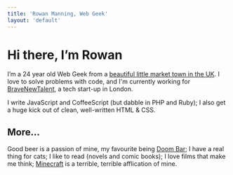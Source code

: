 ```yaml
---
title: 'Rowan Manning, Web Geek'
layout: 'default'
---
```


# Hi there, I’m Rowan #

I’m a 24 year old Web Geek from a [beautiful little market town in the UK][ampthill]. I love to solve problems with code, and I'm currently working for [BraveNewTalent][bnt], a tech start-up in London.

I write JavaScript and CoffeeScript (but dabble in PHP and Ruby); I also get a huge kick out of clean, well-written HTML & CSS.

## More… ##

Good beer is a passion of mine, my favourite being [Doom Bar][doom]; I have a real thing for cats; I like to read (novels and comic books); I love films that make me think; [Minecraft][mc] is a terrible, terrible afflication of mine.


[ampthill]: http://maps.google.co.uk/maps?ll=52.02967,-0.493162&spn=0.009017,0.019183&t=k&z=16&lci=com.panoramio.all
[bnt]: http://www.bravenewtalent.com/
[doom]: http://www.sharpsbrewery.co.uk/our-beers/doombar/
[mc]: http://www.minecraft.net/